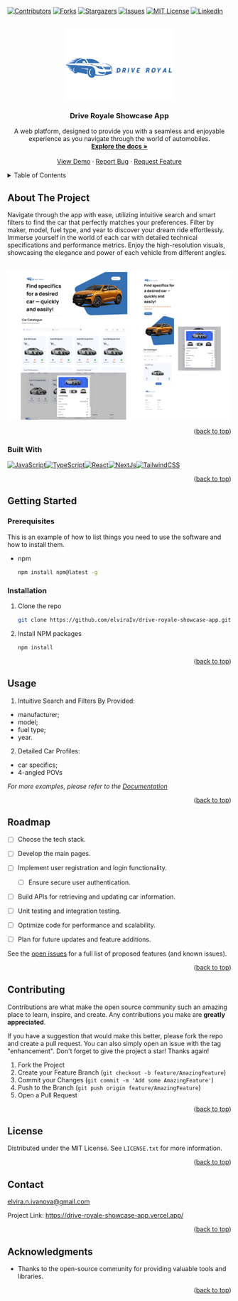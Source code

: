 <a name="readme-top"></a>


[![Contributors][contributors-shield]][contributors-url]
[![Forks][forks-shield]][forks-url]
[![Stargazers][stars-shield]][stars-url]
[![Issues][issues-shield]][issues-url]
[![MIT License][license-shield]][license-url]
[![LinkedIn][linkedin-shield]][linkedin-url]



<!-- PROJECT LOGO -->
<br />
<div align="center">
  <a href="https://github.com/elviraIv/drive-royale-showcase-app">
    <img src="public/logo.png" alt="Logo" width="240" height="160">
  </a>

<h3 align="center">Drive Royale Showcase App</h3>

  <p align="center">
    A web platform, designed to provide you with a seamless and enjoyable experience as you navigate through the world of automobiles. 
    <br />
    <a href="https://github.com/elviraIv/drive-royale-showcase-app"><strong>Explore the docs »</strong></a>
    <br />
    <br />
    <a href="https://github.com/elviraIv/drive-royale-showcase-app">View Demo</a>
    ·
    <a href="https://github.com/elviraIv/drive-royale-showcase-app/issues">Report Bug</a>
    ·
    <a href="https://github.com/elviraIv/drive-royale-showcase-app/issues">Request Feature</a>
  </p>
</div>



<!-- TABLE OF CONTENTS -->
<details>
  <summary>Table of Contents</summary>
  <ol>
    <li>
      <a href="#about-the-project">About The Project</a>
      <ul>
        <li><a href="#built-with">Built With</a></li>
      </ul>
    </li>
    <li>
      <a href="#getting-started">Getting Started</a>
      <ul>
        <li><a href="#prerequisites">Prerequisites</a></li>
        <li><a href="#installation">Installation</a></li>
      </ul>
    </li>
    <li><a href="#usage">Usage</a></li>
    <li><a href="#roadmap">Roadmap</a></li>
    <li><a href="#contributing">Contributing</a></li>
    <li><a href="#license">License</a></li>
    <li><a href="#contact">Contact</a></li>
    <li><a href="#acknowledgments">Acknowledgments</a></li>
  </ol>
</details>



<!-- ABOUT THE PROJECT -->
## About The Project


Navigate through the app with ease, utilizing intuitive search and smart filters to find the car that perfectly matches your preferences. Filter by maker, model, fuel type, and year to discover your dream ride effortlessly.
Immerse yourself in the world of each car with detailed
technical specifications and performance metrics.  Enjoy the high-resolution visuals, showcasing the elegance and power of each vehicle from different angles.

<br />
<div align="left">
  <a href="https://github.com/elviraIv/drive-royale-showcase-app">
    <img src="public/overoll-pressed.png" alt="project" >
  </a>
<p align="right">(<a href="#readme-top">back to top</a>)</p>



### Built With
<p align="left">
<a href="https://developer.mozilla.org/en-US/docs/Web/JavaScript" target="_blank" rel="noreferrer"><img src="https://raw.githubusercontent.com/danielcranney/readme-generator/main/public/icons/skills/javascript-colored.svg" width="36" height="36" alt="JavaScript" /></a><a href="https://www.typescriptlang.org/" target="_blank" rel="noreferrer"><img src="https://raw.githubusercontent.com/danielcranney/readme-generator/main/public/icons/skills/typescript-colored.svg" width="36" height="36" alt="TypeScript" /></a><a href="https://reactjs.org/" target="_blank" rel="noreferrer"><img src="https://raw.githubusercontent.com/danielcranney/readme-generator/main/public/icons/skills/react-colored.svg" width="36" height="36" alt="React" /></a><a href="https://nextjs.org/docs" target="_blank" rel="noreferrer"><img src="https://raw.githubusercontent.com/danielcranney/readme-generator/main/public/icons/skills/nextjs-colored.svg" width="36" height="36" alt="NextJs" /></a><a href="https://tailwindcss.com/" target="_blank" rel="noreferrer"><img src="https://raw.githubusercontent.com/danielcranney/readme-generator/main/public/icons/skills/tailwindcss-colored.svg" width="36" height="36" alt="TailwindCSS" /></a>
</p>

<p align="right">(<a href="#readme-top">back to top</a>)</p>



<!-- GETTING STARTED -->
## Getting Started



### Prerequisites

This is an example of how to list things you need to use the software and how to install them.
* npm
  ```sh
  npm install npm@latest -g
  ```

### Installation


1. Clone the repo
   ```sh
   git clone https://github.com/elviraIv/drive-royale-showcase-app.git
   ```
2. Install NPM packages
   ```sh
   npm install
   ```


<p align="right">(<a href="#readme-top">back to top</a>)</p>



<!-- USAGE EXAMPLES -->
## Usage

1. Intuitive Search and Filters By Provided:
- manufacturer;
- model;
- fuel type;
- year.

2. Detailed Car Profiles: 
- car specifics;
- 4-angled POVs

_For more examples, please refer to the [Documentation](https://example.com)_

<p align="right">(<a href="#readme-top">back to top</a>)</p>



<!-- ROADMAP -->
## Roadmap

- [ ] Choose the tech stack.
- [ ] Develop the main pages.
- [ ] Implement user registration and login functionality.
    - [ ] Ensure secure user authentication.
- [ ] Build APIs for retrieving and updating car information.
- [ ] Unit testing and integration testing.
- [ ] Optimize code for performance and scalability.
- [ ] Plan for future updates and feature additions.
    


See the [open issues](https://github.com/elviraIv/drive-royale-showcase-app/issues) for a full list of proposed features (and known issues).

<p align="right">(<a href="#readme-top">back to top</a>)</p>



<!-- CONTRIBUTING -->
## Contributing

Contributions are what make the open source community such an amazing place to learn, inspire, and create. Any contributions you make are **greatly appreciated**.

If you have a suggestion that would make this better, please fork the repo and create a pull request. You can also simply open an issue with the tag "enhancement".
Don't forget to give the project a star! Thanks again!

1. Fork the Project
2. Create your Feature Branch (`git checkout -b feature/AmazingFeature`)
3. Commit your Changes (`git commit -m 'Add some AmazingFeature'`)
4. Push to the Branch (`git push origin feature/AmazingFeature`)
5. Open a Pull Request

<p align="right">(<a href="#readme-top">back to top</a>)</p>



<!-- LICENSE -->
## License

Distributed under the MIT License. See `LICENSE.txt` for more information.

<p align="right">(<a href="#readme-top">back to top</a>)</p>



<!-- CONTACT -->
## Contact

elvira.n.ivanova@gmail.com

Project Link: https://drive-royale-showcase-app.vercel.app/

<p align="right">(<a href="#readme-top">back to top</a>)</p>



<!-- ACKNOWLEDGMENTS -->
## Acknowledgments

* Thanks to the open-source community for providing valuable tools and libraries.


<p align="right">(<a href="#readme-top">back to top</a>)</p>



<!-- MARKDOWN LINKS & IMAGES -->
<!-- https://www.markdownguide.org/basic-syntax/#reference-style-links -->
[contributors-shield]: https://img.shields.io/github/contributors/elviraIv/drive-royale-showcase-app.svg?style=for-the-badge
[contributors-url]: https://github.com/elviraIv/drive-royale-showcase-app/graphs/contributors
[forks-shield]: https://img.shields.io/github/forks/elviraIv/drive-royale-showcase-app.svg?style=for-the-badge
[forks-url]: https://github.com/elviraIv/drive-royale-showcase-app/network/members
[stars-shield]: https://img.shields.io/github/stars/elviraIv/drive-royale-showcase-app.svg?style=for-the-badge
[stars-url]: https://github.com/elviraIv/drive-royale-showcase-app/stargazers
[issues-shield]: https://img.shields.io/github/issues/elviraIv/drive-royale-showcase-app.svg?style=for-the-badge
[issues-url]: https://github.com/elviraIv/drive-royale-showcase-app/issues
[license-shield]: https://img.shields.io/github/license/elviraIv/drive-royale-showcase-app.svg?style=for-the-badge
[license-url]: https://github.com/elviraIv/drive-royale-showcase-app/blob/master/LICENSE.txt
[linkedin-shield]: https://img.shields.io/badge/-LinkedIn-black.svg?style=for-the-badge&logo=linkedin&colorB=555
[linkedin-url]: https://linkedin.com/in/elvira-ivanova/

